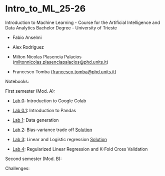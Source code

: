 # Intro_to_ML_25-26
Introduction to Machine Learning - Course for the Artificial Intelligence and Data Analytics Bachelor Degree - University of Trieste

 - Fabio Anselmi 

 - Alex Rodriguez 

 - Milton Nicolas Plasencia Palacios (miltonnicolas.plasenciapalacios@phd.units.it)

 - Francesco Tomba (francesco.tomba@phd.units.it)

Notebooks: 

First semester (Mod. A):

* [Lab 0](notebooks/Lab-0.IntroColab.ipynb): Introduction to Google Colab 

* [Lab 0.1](notebooks/Lab-0.1.IntroPandas.ipynb): Introduction to Pandas

* [Lab 1](notebooks/Lab-1.Data_generation.ipynb): Data generation

* [Lab 2](notebooks/Lab-2.Bias_Variance.ipynb): Bias-variance trade off [Solution](solutions/sol-02.ipynb)

* [Lab 3](notebooks/Lab-3.Regression.ipynb): Linear and Logistic regression [Solution](solutions/sol-03.ipynb)

* [Lab 4](notebooks/Lab-4.Regularization.ipynb): Regularized Linear Regression and K-Fold Cross Validation

Second semester (Mod. B):


Challenges:

